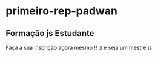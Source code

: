 # primeiro-rep-padwan
## Formação js Estudante

Faça a sua inscrição agora mesmo !!  :) e seja um  mestre js

